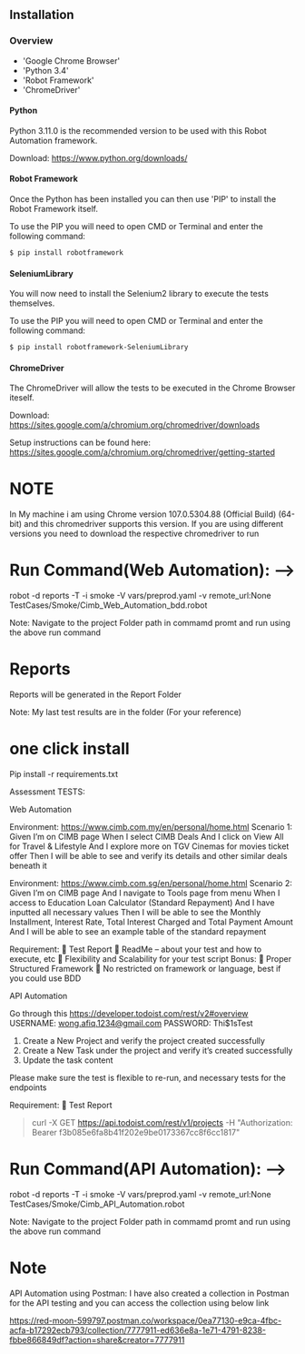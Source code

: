 ## Installation

### Overview
- 'Google Chrome Browser'
- 'Python 3.4'
- 'Robot Framework'
- 'ChromeDriver'


#### Python

Python 3.11.0 is the recommended version to be used with this Robot Automation framework.

Download: https://www.python.org/downloads/

#### Robot Framework

Once the Python has been installed you can then use 'PIP' to install the Robot Framework itself.

To use the PIP you will need to open CMD or Terminal and enter the following command:

```bash
$ pip install robotframework
```

#### SeleniumLibrary

You will now need to install the Selenium2 library to execute the tests themselves.

To use the PIP you will need to open CMD or Terminal and enter the following command:

```bash
$ pip install robotframework-SeleniumLibrary
```

#### ChromeDriver

The ChromeDriver will allow the tests to be executed in the Chrome Browser iteself.

Download: https://sites.google.com/a/chromium.org/chromedriver/downloads

Setup instructions can be found here: https://sites.google.com/a/chromium.org/chromedriver/getting-started

# NOTE 
In My machine i am using Chrome version 107.0.5304.88 (Official Build) (64-bit) and this chromedriver supports this version. If you are using different versions you need to download the respective chromedriver to run



# Run Command(Web Automation): -->
robot -d reports -T -i smoke -V vars/preprod.yaml -v remote_url:None  TestCases/Smoke/Cimb_Web_Automation_bdd.robot 

Note: Navigate to the project Folder path in commamd promt and run using the above run command 

# Reports

Reports will be generated in the Report Folder 

Note: My last test results are in the folder (For your reference)

# one click install
Pip install -r requirements.txt


Assessment TESTS:

Web Automation

Environment: https://www.cimb.com.my/en/personal/home.html
Scenario 1: 
Given I’m on CIMB page
When I select CIMB Deals
And I click on View All for Travel & Lifestyle
And I explore more on TGV Cinemas for movies ticket offer
Then I will be able to see and verify its details and other similar deals beneath it

Environment: https://www.cimb.com.sg/en/personal/home.html 
Scenario 2:
Given I’m on CIMB page
And I navigate to Tools page from menu
When I access to Education Loan Calculator (Standard Repayment) 
And I have inputted all necessary values
Then I will be able to see the Monthly Installment, Interest Rate, Total Interest Charged and Total Payment Amount
And I will be able to see an example table of the standard repayment

Requirement:
	Test Report
	ReadMe – about your test and how to execute, etc
	Flexibility and Scalability for your test script
Bonus:
	Proper Structured Framework
	No restricted on framework or language, best if you could use BDD 



API Automation

Go through this https://developer.todoist.com/rest/v2#overview 
USERNAME: wong.afiq.1234@gmail.com
PASSWORD: Thi$1sTest

1.	Create a New Project and verify the project created successfully
2.	Create a New Task under the project and verify it’s created successfully
3.	Update the task content

Please make sure the test is flexible to re-run, and necessary tests for the endpoints

Requirement:
	Test Report
 
> curl -X GET https://api.todoist.com/rest/v1/projects -H "Authorization: Bearer f3b085e6fa8b41f202e9be0173367cc8f6cc1817"


# Run Command(API Automation): -->
robot -d reports -T -i smoke -V vars/preprod.yaml -v remote_url:None  TestCases/Smoke/Cimb_API_Automation.robot 

Note: Navigate to the project Folder path in commamd promt and run using the above run command 


# Note
API Automation using Postman:
I have also created a collection in Postman for the API testing and you can access the collection using below link

https://red-moon-599797.postman.co/workspace/0ea77130-e9ca-4fbc-acfa-b17292ecb793/collection/7777911-ed636e8a-1e71-4791-8238-fbbe866849df?action=share&creator=7777911

